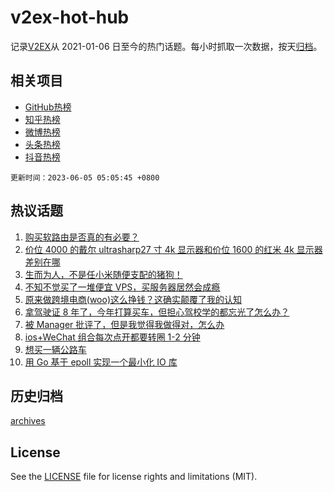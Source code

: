 # v2ex-hot-hub

 记录[V2EX](https://www.v2ex.com/)从 2021-01-06 日至今的热门话题。每小时抓取一次数据，按天[归档](archives)。
 
 ## 相关项目

- [GitHub热榜](https://github.com/lonnyzhang423/github-hot-hub)
- [知乎热榜](https://github.com/lonnyzhang423/zhihu-hot-hub)
- [微博热榜](https://github.com/lonnyzhang423/weibo-hot-hub)
- [头条热榜](https://github.com/lonnyzhang423/toutiao-hot-hub)
- [抖音热榜](https://github.com/lonnyzhang423/douyin-hot-hub)


 `更新时间：2023-06-05 05:05:45 +0800`

## 热议话题

1. [购买软路由是否真的有必要？](https://www.v2ex.com/t/945653)
1. [价位 4000 的戴尔 ultrasharp27 寸 4k 显示器和价位 1600 的红米 4k 显示器差别在哪](https://www.v2ex.com/t/945602)
1. [生而为人，不是任小米随便支配的猪狗！](https://www.v2ex.com/t/945694)
1. [不知不觉买了一堆便宜 VPS，买服务器居然会成瘾](https://www.v2ex.com/t/945609)
1. [原来做跨境电商(woo)这么挣钱？这确实颠覆了我的认知](https://www.v2ex.com/t/945757)
1. [拿驾驶证 8 年了，今年打算买车，但担心驾校学的都忘光了怎么办？](https://www.v2ex.com/t/945656)
1. [被 Manager 批评了，但是我觉得我做得对，怎么办](https://www.v2ex.com/t/945593)
1. [ios+WeChat 组合每次点开都要转圈 1-2 分钟](https://www.v2ex.com/t/945599)
1. [想买一辆公路车](https://www.v2ex.com/t/945630)
1. [用 Go 基于 epoll 实现一个最小化 IO 库](https://www.v2ex.com/t/945616)

## 历史归档

[archives](archives)

## License

See the [LICENSE](LICENSE) file for license rights and limitations (MIT).

